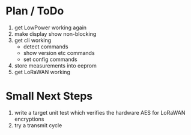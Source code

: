 # Plan / ToDo

1. get LowPower working again
2. make display show non-blocking
3. get cli working
    * detect commands
    * show version etc commands
    * set config commands
4. store measurements into eeprom
5. get LoRaWAN working

 

 # Small Next Steps

 1. write a target unit test which verifies the hardware AES for LoRaWAN encryptions
 2. try a transmit cycle